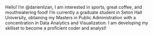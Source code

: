 Hello! I’m @darienlizan, I am interested in sports, great coffee, and mouthwatering food! I’m currently a graduate student in Seton Hall University, obtaining my Masters in Public Administration with a concentration in Data Analytics and Visualization. I am developing my skillset to become a proficient coder and analyst!


<!---
darienlizano/darienlizano is a ✨ special ✨ repository because its `README.md` (this file) appears on your GitHub profile.
You can click the Preview link to take a look at your changes.
--->
